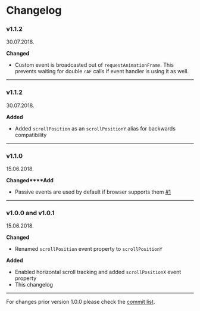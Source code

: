 # Changelog

### v1.1.2

30.07.2018.

**Changed**

* Custom event is broadcasted out of `requestAnimationFrame`. This prevents waiting for double `rAF` calls if event handler is using it as well.

-----

### v1.1.2

30.07.2018.

**Added**

* Added `scrollPosition` as an `scrollPositionY` alias for backwards compatibility

-----

### v1.1.0

15.06.2018.

**Changed****Add**

* Passive events are used by default if browser supports them [#1](https://github.com/Stanko/window-scroll-manager/pull/1)

-----

### v1.0.0 and v1.0.1

15.06.2018.

**Changed**

* Renamed `scrollPosition` event property to `scrollPositionY`

**Added**

* Enabled horizontal scroll tracking and added `scrollPositionX` event property
* This changelog

-----

For changes prior version 1.0.0 please check the [commit list](https://github.com/Stanko/window-scroll-manager/commits/master).
